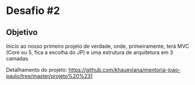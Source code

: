 # Desafio #2

## Objetivo

Início ao nosso primeiro projeto de verdade, onde, primeiramente, terá MVC (Core ou 5, fica a escolha do JP) e uma estrutura de arquitetura em 3 camadas.

Detalhamento do projeto: https://github.com/khaueviana/mentoria-joao-paulo/tree/master/projeto%20%231